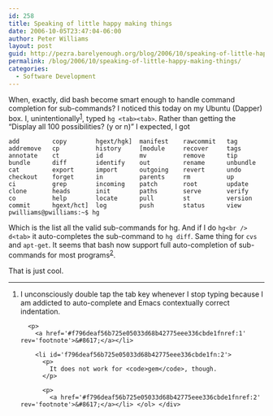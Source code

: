 ```yaml
---
id: 258
title: Speaking of little happy making things
date: 2006-10-05T23:47:04-06:00
author: Peter Williams
layout: post
guid: http://pezra.barelyenough.org/blog/2006/10/speaking-of-little-happy-making-things/
permalink: /blog/2006/10/speaking-of-little-happy-making-things/
categories:
  - Software Development
---
```

When, exactly, did bash become smart enough to handle command completion for sub-commands? I noticed this today on my Ubuntu (Dapper) box. I, unintentionally<sup id='f796deaf56b725e05033d68b42775eee336cbde1fnref:1'><a href='#f796deaf56b725e05033d68b42775eee336cbde1fn:1' rel='footnote'>1</a></sup>, typed `hg <tab><tab>`. Rather than getting the &#8220;Display all 100 possibilities? (y or n)&#8221; I expected, I got

    add         copy        hgext/hgk]  manifest    rawcommit   tag
    addremove   cp          history     [module     recover     tags
    annotate    ct          id          mv          remove      tip
    bundle      diff        identify    out         rename      unbundle
    cat         export      import      outgoing    revert      undo
    checkout    forget      in          parents     rm          up
    ci          grep        incoming    patch       root        update
    clone       heads       init        paths       serve       verify
    co          help        locate      pull        st          version
    commit      hgext/hct]  log         push        status      view
    pwilliams@pwilliams:~$ hg 

Which is the list all the valid sub-commands for hg. And if I do `hg<br />
d<tab>` it auto-completes the sub-command to `hg diff`. Same thing for `cvs` and `apt-get`. It seems that bash now support full auto-completion of sub-commands for most programs<sup id='f796deaf56b725e05033d68b42775eee336cbde1fnref:2'><a href='#f796deaf56b725e05033d68b42775eee336cbde1fn:2' rel='footnote'>2</a></sup>.

That is just cool.

<div class='footnotes'>
  <hr />
  
  <ol>
    <li id='f796deaf56b725e05033d68b42775eee336cbde1fn:1'>
      <p>
        I unconsciously double tap the tab key whenever I stop typing because I am addicted to auto-complete and Emacs contextually correct indentation.
      </p>
      
      <p>
        <a href='#f796deaf56b725e05033d68b42775eee336cbde1fnref:1' rev='footnote'>&#8617;</a></li> 
        
        <li id='f796deaf56b725e05033d68b42775eee336cbde1fn:2'>
          <p>
            It does not work for <code>gem</code>, though.
          </p>
          
          <p>
            <a href='#f796deaf56b725e05033d68b42775eee336cbde1fnref:2' rev='footnote'>&#8617;</a></li> </ol> </div>